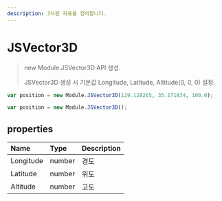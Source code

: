 ```yaml
---
description: 3차원 좌표을 정의합니다.
---
```


# JSVector3D

> new Module.JSVector3D API 생성.
> 
> JSVector3D 생성 시 기본값 Longitude, Latitude, Altitude(0, 0, 0) 설정.

```javascript
var position = new Module.JSVector3D(129.128265, 35.171834, 100.0);

var position = new Module.JSVector3D();
```

## properties

| Name | Type | Description |
| :--- | :--- | :--- |
| Longitude | number | 경도 |
| Latitude | number | 위도 |
| Altitude | number | 고도 |
